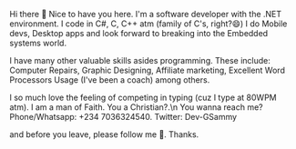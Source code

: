 Hi there 👋
Nice to have you here. I'm a software developer with the .NET environment. I code in C#, C, C++ atm (family of C's, right?😄)
I do Mobile devs, Desktop apps and look forward to breaking into the Embedded systems world.

I have many other valuable skills asides programming. These include:
Computer Repairs, 
Graphic Designing, 
Affiliate marketing, 
Excellent Word Processors Usage (I've been a coach)
among others.

I so much love the feeling of competing in typing (cuz I type at 80WPM atm). 
I am a man of Faith. You a Christian?.\n
You wanna reach me? 
Phone/Whatsapp: +234 7036324540. 
Twitter: Dev-GSammy

and before you leave, please follow me 🤔. Thanks.
